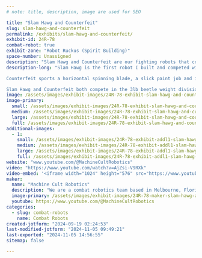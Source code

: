 ```yaml
---
# note: title, description, image are used for SEO

title: "Slam Hawg and Counterfeit"
slug: slam-hawg-and-counterfeit
permalink: /exhibits/slam-hawg-and-counterfeit/
exhibit-id: 24R-78
combat-robot: true
exhibit-zone: "Robot Ruckus (Spirit Building)"
space-number: Unassigned
description: "Slam Hawg and Counterfeit are our fighting robots that compete in the 3lb Beetleweight division. "
description-long: "Slam Hawg is the first robot I built and competed with. It is armed with a horizontal spinning disc and an inability to keep both wheels on the floor. Slam Hawg hasn't competed since Maker Faire 2023. 

Counterfeit sports a horizontal spinning blade, a slick paint job and it's coming to take home a bag or go home in one! No refunds. All sales are final. 

Slam Hawg and Counterfeit both compete in the 3lb beetle weight division. "
image: /assets/images/exhibit-images/24R-78-exhibit-slam-hawg-and-counterfeit-slam-hawg-portrait-large.JPG
image-primary: 
  small: /assets/images/exhibit-images/24R-78-exhibit-slam-hawg-and-counterfeit-slam-hawg-portrait-small.JPG
  medium: /assets/images/exhibit-images/24R-78-exhibit-slam-hawg-and-counterfeit-slam-hawg-portrait-medium.JPG
  large: /assets/images/exhibit-images/24R-78-exhibit-slam-hawg-and-counterfeit-slam-hawg-portrait-large.JPG
  full: /assets/images/exhibit-images/24R-78-exhibit-slam-hawg-and-counterfeit-slam-hawg-portrait-full.JPG
additional-images: 
  - 1:
    small: /assets/images/exhibit-images/24R-78-exhibit-addl1-slam-hawg-and-counterfeit-cf3-a-small.JPG
    medium: /assets/images/exhibit-images/24R-78-exhibit-addl1-slam-hawg-and-counterfeit-cf3-a-medium.JPG
    large: /assets/images/exhibit-images/24R-78-exhibit-addl1-slam-hawg-and-counterfeit-cf3-a-large.JPG
    full: /assets/images/exhibit-images/24R-78-exhibit-addl1-slam-hawg-and-counterfeit-cf3-a-full.JPG
website: "www.youtube.com/@MachineCultRobotics"
video: "https://www.youtube.com/watch?v=AjZsi-V9RXk"
video-embed: '<iframe width="1024" height="576" src="https://www.youtube.com/embed/AjZsi-V9RXk?feature=oembed" frameborder="0" allow="accelerometer; autoplay; clipboard-write; encrypted-media; gyroscope; picture-in-picture; web-share" referrerpolicy="strict-origin-when-cross-origin" allowfullscreen title="Counterfeit vs Hyper Fixation at Megacon 2024 Beetleweight tournament"></iframe>'
maker: 
  name: "Machine Cult Robotics"
  description: "We are a combat robotics team based in Melbourne, Florida. "
  image-primary: /assets/images/exhibit-images/24R-78-maker-slam-hawg-and-counterfeit-trios-medium.jpg
  youtube: https://www.youtube.com/@MachineCultRobotics
categories: 
  - slug: combat-robots
    name: Combat Robots
created-jotform: "2024-09-19 02:24:53"
last-modified-jotform: "2024-11-05 09:49:21"
last-exported: "2024-11-05 14:56:55"
sitemap: false

---
```

